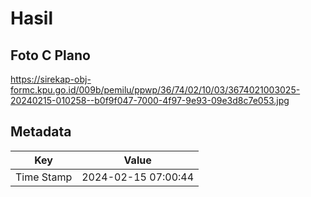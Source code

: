 # Hasil

## Foto C Plano

https://sirekap-obj-formc.kpu.go.id/009b/pemilu/ppwp/36/74/02/10/03/3674021003025-20240215-010258--b0f9f047-7000-4f97-9e93-09e3d8c7e053.jpg


## Metadata

| Key        | Value               |
| ---------- | ------------------- |
| Time Stamp | 2024-02-15 07:00:44 |



